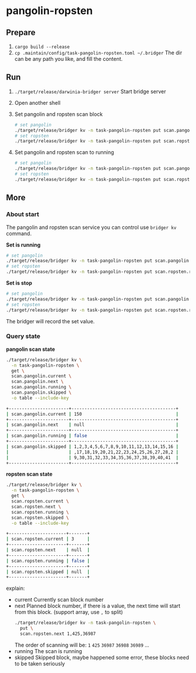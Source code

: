 pangolin-ropsten
===

## Prepare

1. `cargo build --release`
2. `cp .maintain/config/task-pangolin-ropsten.toml ~/.bridger`
   The dir can be any path you like, and fill the content.

## Run

1. `./target/release/darwinia-bridger server`
   Start bridge server

2. Open another shell

3. Set pangolin and ropsten scan block

   ```bash
   # set pangolin
   ./target/release/bridger kv -n task-pangolin-ropsten put scan.pangolin.next 123456
   # set ropsten
   ./target/release/bridger kv -n task-pangolin-ropsten put scan.ropsten.next 123456
   ```

4. Set pangolin and ropsten scan to running

   ```bash
   # set pangolin
   ./target/release/bridger kv -n task-pangolin-ropsten put scan.pangolin.running true
   # set ropsten
   ./target/release/bridger kv -n task-pangolin-ropsten put scan.ropsten.running true
   ```

## More

### About start

The pangolin and ropsten scan service you can control use `bridger kv` command.

**Set is running**

```bash
# set pangolin
./target/release/bridger kv -n task-pangolin-ropsten put scan.pangolin.running true
# set ropsten
./target/release/bridger kv -n task-pangolin-ropsten put scan.ropsten.running true
```

**Set is stop**

```bash
# set pangolin
./target/release/bridger kv -n task-pangolin-ropsten put scan.pangolin.running false
# set ropsten
./target/release/bridger kv -n task-pangolin-ropsten put scan.ropsten.running false
```

The bridger will record the set value.

### Query state


**pangolin scan state**

```bash
./target/release/bridger kv \
  -n task-pangolin-ropsten \
  get \
  scan.pangolin.current \
  scan.pangolin.next \
  scan.pangolin.running \
  scan.pangolin.skipped \
  -o table --include-key

+-----------------------+----------------------------------------+
| scan.pangolin.current | 150                                    |
+-----------------------+----------------------------------------+
| scan.pangolin.next    | null                                   |
+-----------------------+----------------------------------------+
| scan.pangolin.running | false                                  |
+-----------------------+----------------------------------------+
| scan.pangolin.skipped | 1,2,3,4,5,6,7,8,9,10,11,12,13,14,15,16 |
|                       | ,17,18,19,20,21,22,23,24,25,26,27,28,2 |
|                       | 9,30,31,32,33,34,35,36,37,38,39,40,41  |
+-----------------------+----------------------------------------+
```

**ropsten scan state**

```bash
./target/release/bridger kv \
  -n task-pangolin-ropsten \
  get \
  scan.ropsten.current \
  scan.ropsten.next \
  scan.ropsten.running \
  scan.ropsten.skipped \
  -o table --include-key

+----------------------+-------+
| scan.ropsten.current | 3     |
+----------------------+-------+
| scan.ropsten.next    | null  |
+----------------------+-------+
| scan.ropsten.running | false |
+----------------------+-------+
| scan.ropsten.skipped | null  |
+----------------------+-------+
```

explain:

- current
  Currently scan block number
- next
  Planned block number, if there is a value, the next time will start from this block. (support array, use `,` to split)
  ```bash
  ./target/release/bridger kv -n task-pangolin-ropsten \
    put \
    scan.ropsten.next 1,425,36987
  ```
  The order of scanning will be: `1` `425` `36987` `36988` `36989` ...
- running
  The scan is running
- skipped
  Skipped block, maybe happened some error, these blocks need to be taken seriously
